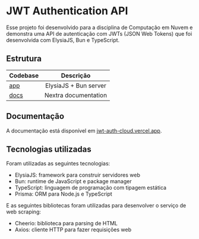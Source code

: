# JWT Authentication API

Esse projeto foi desenvolvido para a disciplina de Computação em Nuvem e demonstra uma API de autenticação com JWTs (JSON Web Tokens) que foi desenvolvida com ElysiaJS, Bun e TypeScript.

## Estrutura

| Codebase     |       Descrição       |
| :----------- | :-------------------: |
| [app](app)   | ElysiaJS + Bun server |
| [docs](docs) | Nextra documentation  |

## Documentação

A documentação está disponível em [jwt-auth-cloud.vercel.app](https://jwt-auth-cloud.vercel.app/).

## Tecnologias utilizadas

Foram utilizadas as seguintes tecnologias:

- ElysiaJS: framework para construir servidores web
- Bun: runtime de JavaScript e package manager
- TypeScript: linguagem de programação com tipagem estática
- Prisma: ORM para Node.js e TypeScript

E as seguintes bibliotecas foram utilizadas para desenvolver o serviço de web scraping:

- Cheerio: biblioteca para parsing de HTML
- Axios: cliente HTTP para fazer requisições web
